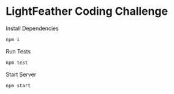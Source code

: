 # LightFeather Coding Challenge

Install Dependencies

```bash
npm i
```

Run Tests

```bash
npm test
```

Start Server

```bash
npm start
```
